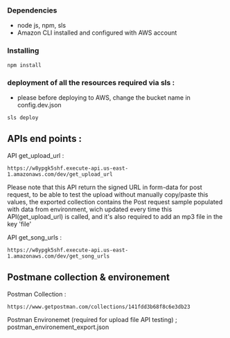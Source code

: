 ### Dependencies

* node js, npm, sls
* Amazon CLI installed and configured with AWS account

### Installing

```
npm install
```

### deployment of all the resources required via sls :  

* please before deploying to AWS, change the bucket name in config.dev.json

```
sls deploy
```

## APIs end points :

API get_upload_url :
```
https://w8ypgk5shf.execute-api.us-east-1.amazonaws.com/dev/get_upload_url
```
Please note that this API return the signed URL in form-data for post request, to be able to test the upload  without manually copy/paste this values, the exported collection contains the Post request sample populated with data from environment, wich updated every time this API(get_upload_url) is called, and it's also required to add an mp3 file in the key 'file' 


API get_song_urls :
```
https://w8ypgk5shf.execute-api.us-east-1.amazonaws.com/dev/get_song_urls
```

## Postmane collection & environement
Postman Collection :  
```
https://www.getpostman.com/collections/141fdd3b68f8c6e3db23
```

Postman Environemet (required for upload file API testing) ; postman_environement_export.json
